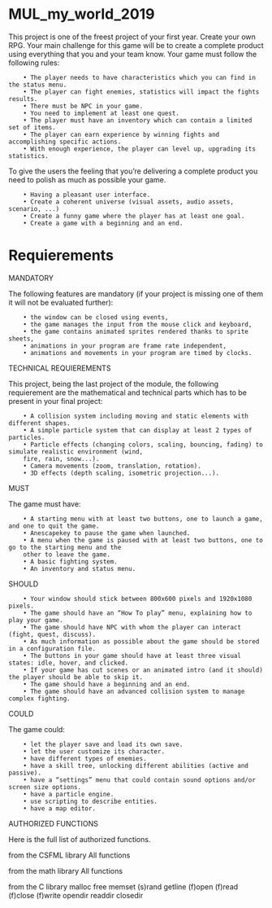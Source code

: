 # MUL_my_world_2019

This project is one of the freest project of your first year. Create your own RPG.
Your main challenge for this game will be to create a complete product using everything that you and your
team know.
Your game must follow the following rules:

        • The player needs to have characteristics which you can find in the status menu.
        • The player can fight enemies, statistics will impact the fights results.
        • There must be NPC in your game.
        • You need to implement at least one quest.
        • The player must have an inventory which can contain a limited set of items.
        • The player can earn experience by winning fights and accomplishing specific actions.
        • With enough experience, the player can level up, upgrading its statistics.
        
To give the users the feeling that you’re delivering a complete product you need to polish as much as possible
your game.

        • Having a pleasant user interface.
        • Create a coherent universe (visual assets, audio assets, scenario, ...)
        • Create a funny game where the player has at least one goal.
        • Create a game with a beginning and an end.

# Requierements

MANDATORY

The following features are mandatory (if your project is missing one of them it will not be evaluated further):

        • the window can be closed using events,
        • the game manages the input from the mouse click and keyboard,
        • the game contains animated sprites rendered thanks to sprite sheets,
        • animations in your program are frame rate independent,
        • animations and movements in your program are timed by clocks.
    
TECHNICAL REQUIEREMENTS

This project, being the last project of the module, the following requierement are the mathematical and
technical parts which has to be present in your final project:

        • A collision system including moving and static elements with different shapes.
        • A simple particle system that can display at least 2 types of particles.
        • Particle effects (changing colors, scaling, bouncing, fading) to simulate realistic environment (wind,
        fire, rain, snow...).
        • Camera movements (zoom, translation, rotation).
        • 3D effects (depth scaling, isometric projection...).
    
MUST

The game must have:

        • A starting menu with at least two buttons, one to launch a game, and one to quit the game.
        • Anescapekey to pause the game when launched.
        • A menu when the game is paused with at least two buttons, one to go to the starting menu and the
        other to leave the game.
        • A basic fighting system.
        • An inventory and status menu.
    
SHOULD

        • Your window should stick between 800x600 pixels and 1920x1080 pixels.
        • The game should have an “How To play” menu, explaining how to play your game.
        • The game should have NPC with whom the player can interact (fight, quest, discuss).
        • As much information as possible about the game should be stored in a configuration file.
        • The buttons in your game should have at least three visual states: idle, hover, and clicked.
        • If your game has cut scenes or an animated intro (and it should) the player should be able to skip it.
        • The game should have a beginning and an end.
        • The game should have an advanced collision system to manage complex fighting.

COULD

The game could:

        • let the player save and load its own save.
        • let the user customize its character.
        • have different types of enemies.
        • have a skill tree, unlocking different abilities (active and passive).
        • have a “settings” menu that could contain sound options and/or screen size options.
        • have a particle engine.
        • use scripting to describe entities.
        • have a map editor.

AUTHORIZED FUNCTIONS

Here is the full list of authorized functions.

from the CSFML library
All functions

from the math library
All functions

from the C library
malloc  free    memset  (s)rand getline (f)open (f)read (f)close
(f)write    opendir readdir closedir
